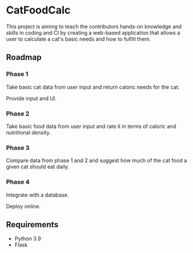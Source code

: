 # CatFoodCalc
This project is aiming to teach the contributors hands-on knowledge and skills in coding and CI by 
creating a web-based application that allows a user to calculate a cat's basic needs 
and how to fulfill them.

## Roadmap
### Phase 1
Take basic cat data from user input and return caloric needs for the cat. 

Provide input and UI.
### Phase 2
Take basic food data from user input and rate it in terms of caloric and nutritional density.
### Phase 3
Compare data from phase 1 and 2 and suggest how much of the cat food a given cat should eat daily.
### Phase 4
Integrate with a database.

Deploy online.

## Requirements
* Python 3.9
* Flask
